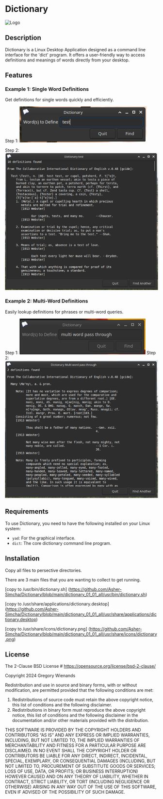 # Dictionary

![Logo](image/dictionary.png)

## Description 
Dictionary is a Linux Desktop Application designed as a command line interface for the 'dict' program. It offers a user-friendly way to access definitions and meanings of words directly from your desktop.

## Features

### Example 1: Single Word Definitions
Get definitions for single words quickly and efficiently.

Step 1:
![Single Word Example 1](images/1_test.png)

Step 2:
![Single Word Example 2](images/2_test.png)

### Example 2: Multi-Word Definitions
Easily lookup definitions for phrases or multi-word queries.

Step 1:
![Multi-Word Example 1](images/1_multi_word_pass_though.png)
Step 2:
![Multi-Word Example 2](images/2_multi_word_pass_through.png)

## Requirements
To use Dictionary, you need to have the following installed on your Linux system:
- `yad`: For the graphical interface.
- `dict`: The core dictionary command line program.

## Installation
Copy all files to persective directories.

There are 3 main files that you are wanting to collect to get running.

[copy to /usr/bin/dictionary.sh] (https://github.com/Asher-Simcha/Dictionary/blob/main/dictionary_01_01_all/usr/bin/dictionary.sh)

[copy to /usr/share/applications/dictionary.desktop] (https://github.com/Asher-Simcha/Dictionary/blob/main/dictionary_01_01_all/usr/share/applications/dictionary.desktop)

[copy to /usr/share/icons/dictionary.png] (https://github.com/Asher-Simcha/Dictionary/blob/main/dictionary_01_01_all/usr/share/icons/dictionary.png)

## License
The 2-Clause BSD License # https://opensource.org/license/bsd-2-clause/

Copyright 2024 Gregory Wienands

Redistribution and use in source and binary forms, with or without modification, are permitted provided that the following conditions are met:

1. Redistributions of source code must retain the above copyright notice, this list of conditions and the following disclaimer.
2. Redistributions in binary form must reproduce the above copyright notice, this list of conditions and the following disclaimer in the documentation and/or other materials provided with the distribution.

THIS SOFTWARE IS PROVIDED BY THE COPYRIGHT HOLDERS AND CONTRIBUTORS “AS IS” AND ANY EXPRESS OR IMPLIED WARRANTIES, INCLUDING, BUT NOT LIMITED TO, THE IMPLIED WARRANTIES OF MERCHANTABILITY AND FITNESS FOR A PARTICULAR PURPOSE ARE DISCLAIMED. IN NO EVENT SHALL THE COPYRIGHT HOLDER OR CONTRIBUTORS BE LIABLE FOR ANY DIRECT, INDIRECT, INCIDENTAL, SPECIAL, EXEMPLARY, OR CONSEQUENTIAL DAMAGES (INCLUDING, BUT NOT LIMITED TO, PROCUREMENT OF SUBSTITUTE GOODS OR SERVICES; LOSS OF USE, DATA, OR PROFITS; OR BUSINESS INTERRUPTION) HOWEVER CAUSED AND ON ANY THEORY OF LIABILITY, WHETHER IN CONTRACT, STRICT LIABILITY, OR TORT (INCLUDING NEGLIGENCE OR OTHERWISE) ARISING IN ANY WAY OUT OF THE USE OF THIS SOFTWARE, EVEN IF ADVISED OF THE POSSIBILITY OF SUCH DAMAGE.

